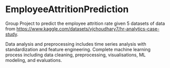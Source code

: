 # EmployeeAttritionPrediction

Group Project to predict the employee attrition rate given 5 datasets of data from https://www.kaggle.com/datasets/vjchoudhary7/hr-analytics-case-study. 

Data analysis and preprocessing includes time series analysis with standardization and feature engineering. Complete machine learning process including data cleaning, preprocessing, visualisations, ML modeling, and evaluations.
